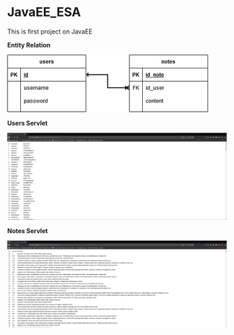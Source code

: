 # JavaEE_ESA
This is first project on JavaEE 

**Entity Relation**

![ER](ER.png)

**Users Servlet**

![Users](UsersServlet.png)

**Notes Servlet**

![Notes](NotesServlet.png)
